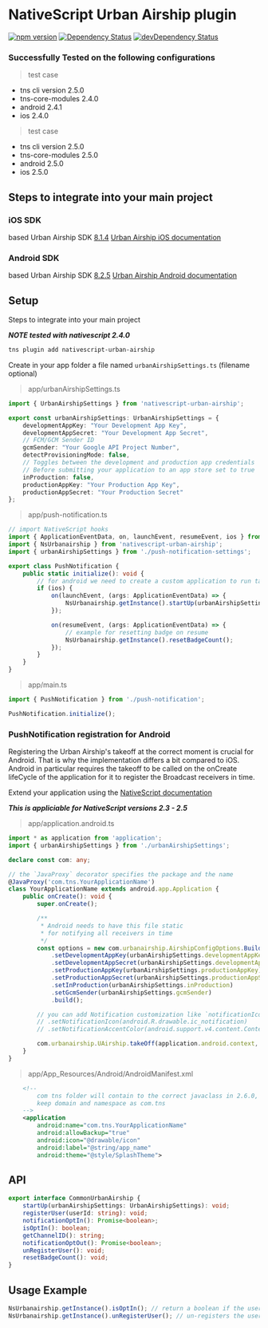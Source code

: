# NativeScript Urban Airship plugin

[![npm version](https://img.shields.io/npm/v/nativescript-urban-airship.svg?style=flat-square)](https://www.npmjs.com/package/nativescript-urban-airship)
[![Dependency Status](https://img.shields.io/david/essent/nativescript-urban-airship.svg?style=flat-square)](https://david-dm.org/essent/nativescript-urban-airship)
[![devDependency Status](https://img.shields.io/david/dev/essent/nativescript-urban-airship.svg?style=flat-square)](https://david-dm.org/essent/nativescript-urban-airship#info=devDependencies)

### Successfully Tested on the following configurations
> test case
- tns cli version 2.5.0
- tns-core-modules 2.4.0
- android 2.4.1
- ios 2.4.0

> test case
- tns cli version 2.5.0
- tns-core-modules 2.5.0
- android 2.5.0
- ios 2.5.0

## Steps to integrate into your main project

### iOS SDK
based Urban Airship SDK [8.1.4](https://github.com/urbanairship/ios-library/releases/tag/8.1.4)
[Urban Airship iOS documentation](http://docs.urbanairship.com/platform/ios.html)

### Android SDK
based Urban Airship SDK [8.2.5](https://github.com/urbanairship/android-library/releases/tag/8.2.5)
[Urban Airship Android documentation](http://docs.urbanairship.com/platform/android.html)

## Setup
Steps to integrate into your main project

***NOTE tested with nativescript 2.4.0***

```bash
tns plugin add nativescript-urban-airship
```

Create in your app folder a file named `urbanAirshipSettings.ts` (filename optional)

> app/urbanAirshipSettings.ts

``` typescript
import { UrbanAirshipSettings } from 'nativescript-urban-airship';

export const urbanAirshipSettings: UrbanAirshipSettings = {
    developmentAppKey: "Your Development App Key",
    developmentAppSecret: "Your Development App Secret",
    // FCM/GCM Sender ID
    gcmSender: "Your Google API Project Number",
    detectProvisioningMode: false,
    // Toggles between the development and production app credentials
    // Before submitting your application to an app store set to true
    inProduction: false,
    productionAppKey: "Your Production App Key",
    productionAppSecret: "Your Production Secret"
};
```

> app/push-notification.ts

``` typescript
// import NativeScript hooks
import { ApplicationEventData, on, launchEvent, resumeEvent, ios } from 'application';
import { NsUrbanairship } from 'nativescript-urban-airship';
import { urbanAirshipSettings } from './push-notification-settings';

export class PushNotification {
    public static initialize(): void {
        // for android we need to create a custom application to run takeOff during onCreate
        if (ios) {
            on(launchEvent, (args: ApplicationEventData) => {
                NsUrbanairship.getInstance().startUp(urbanAirshipSettings);
            });

            on(resumeEvent, (args: ApplicationEventData) => {
                // example for resetting badge on resume
                NsUrbanairship.getInstance().resetBadgeCount();
            });
        }
    }
}
```

> app/main.ts

``` typescript
import { PushNotification } from './push-notification';

PushNotification.initialize();
```

### PushNotification registration for Android
Registering the Urban Airship's takeoff at the correct moment is crucial for Android. That is why the implementation differs a bit compared to iOS. 
Android in particular requires the takeoff to be called on the onCreate lifeCycle of the application for it to register the Broadcast receivers in time. 

Extend your application using the [NativeScript documentation](https://docs.nativescript.org/runtimes/android/advanced-topics/extend-application-activity#extending-application)

***This is appliciable for NativeScript versions 2.3 - 2.5***

> app/application.android.ts

```typescript
import * as application from 'application';
import { urbanAirshipSettings } from './urbanAirshipSettings';

declare const com: any;

// the `JavaProxy` decorator specifies the package and the name
@JavaProxy('com.tns.YourApplicationName')
class YourApplicationName extends android.app.Application {
    public onCreate(): void {
        super.onCreate();

        /**
         * Android needs to have this file static
         * for notifying all receivers in time
         */
        const options = new com.urbanairship.AirshipConfigOptions.Builder()
            .setDevelopmentAppKey(urbanAirshipSettings.developmentAppKey)
            .setDevelopmentAppSecret(urbanAirshipSettings.developmentAppSecret)
            .setProductionAppKey(urbanAirshipSettings.productionAppKey)
            .setProductionAppSecret(urbanAirshipSettings.productionAppSecret)
            .setInProduction(urbanAirshipSettings.inProduction)
            .setGcmSender(urbanAirshipSettings.gcmSender)
            .build();

        // you can add Notification customization like `notificationIcon` here
        // .setNotificationIcon(android.R.drawable.ic_notification)
        // .setNotificationAccentColor(android.support.v4.content.ContextCompat(application.android.context, android.R.color.accent))

        com.urbanairship.UAirship.takeOff(application.android.context, options);
    }
}
```

> app/App_Resources/Android/AndroidManifest.xml

```xml
    <!--
        com tns folder will contain to the correct javaclass in 2.6.0,
        keep domain and namespace as com.tns
    -->
    <application
        android:name="com.tns.YourApplicationName"
        android:allowBackup="true"
        android:icon="@drawable/icon"
        android:label="@string/app_name"
        android:theme="@style/SplashTheme">
```

## API

``` typescript
export interface CommonUrbanAirship {
    startUp(urbanAirshipSettings: UrbanAirshipSettings): void;
    registerUser(userId: string): void;
    notificationOptIn(): Promise<boolean>;
    isOptIn(): boolean;
    getChannelID(): string;
    notificationOptOut(): Promise<boolean>;
    unRegisterUser(): void;
    resetBadgeCount(): void;
}
```

## Usage Example
``` typescript
NsUrbanairship.getInstance().isOptIn(); // return a boolean if the user has registered for notifications
NsUrbanairship.getInstance().unRegisterUser(); // un-registers the user from receiving notifications
```
